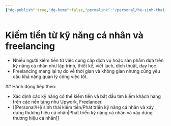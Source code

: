 ```yaml
---
{"dg-publish":true,"dg-home":false,"permalink":"/personal/he-sinh-thai-kiem-tien/kiem-tien-tu-ky-nang-ca-nhan-va-freelancing/","dgPassFrontmatter":true,"noteIcon":"","updated":"2025-01-14T22:28:22.575+07:00"}
---
```


# Kiếm tiền từ kỹ năng cá nhân và freelancing
- Nhiều người kiếm tiền từ việc cung cấp dịch vụ hoặc sản phẩm dựa trên kỹ năng cá nhân như lập trình, thiết kế, viết lách, dịch thuật, dạy học.
- Freelancing mang lại tự do về thời gian và không gian nhưng cũng yêu cầu khả năng quản lý công việc tốt.

​## Hành động tiếp theo:
- Xác định các kỹ năng có thể kiếm tiền và bắt đầu tìm kiếm khách hàng trên các nền tảng như Upwork, Freelancer.
- [[Personal/Hệ sinh thái kiếm tiền/Phát triển kỹ năng cá nhân và xây dựng thương hiệu cá nhân\|Phát triển kỹ năng cá nhân và xây dựng thương hiệu cá nhân]]